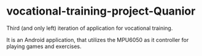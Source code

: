 # vocational-training-project-Quanior
Third (and only left) iteration of application for vocational training.

It is an Android application, that utilizes the MPU6050 as it controller for playing games and exercises.
